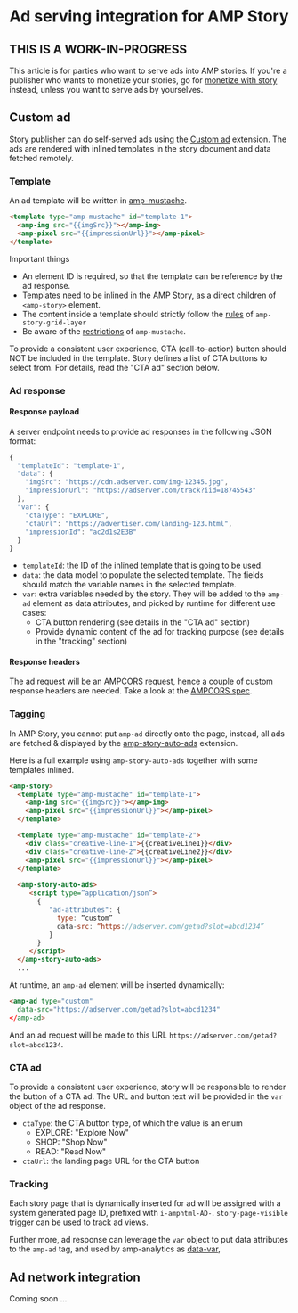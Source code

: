 # Ad serving integration for AMP Story

## THIS IS A WORK-IN-PROGRESS

This article is for parties who want to serve ads into AMP stories. If you're a
publisher who wants to monetize your stories, go for [monetize with story](./monetize-with-story.md) instead,
unless you want to serve ads by yourselves.

## Custom ad

Story publisher can do self-served ads using the [Custom ad](../../ads/custom.md) 
extension. The ads are rendered with inlined templates in the story document
and data fetched remotely.

### Template
An ad template will be written in [amp-mustache](../amp-mustache/amp-mustache.md).

```html
<template type="amp-mustache" id="template-1">
  <amp-img src="{{imgSrc}}"></amp-img>
  <amp-pixel src="{{impressionUrl}}"></amp-pixel>
</template>
```

Important things
- An element ID is required, so that the template can be reference by the ad response.
- Templates need to be inlined in the AMP Story, as a direct children of `<amp-story>` element.
- The content inside a template should strictly follow the [rules](https://github.com/ampproject/amphtml/blob/master/extensions/amp-story/validator-amp-story.protoascii) of `amp-story-grid-layer`
- Be aware of the [restrictions](../amp-mustache/amp-mustache.md#Restrictions) of `amp-mustache`.

To provide a consistent user experience, CTA (call-to-action) button should NOT
be included in the template. Story defines a list of CTA buttons to select from.
For details, read the "CTA ad" section below. 

### Ad response

#### Response payload
A server endpoint needs to provide ad responses in the following JSON format:

```js
{
  "templateId": "template-1",
  "data": {
    "imgSrc": "https://cdn.adserver.com/img-12345.jpg",
    "impressionUrl": "https://adserver.com/track?iid=18745543"
  },
  "var": {
    "ctaType": "EXPLORE",
    "ctaUrl": "https://advertiser.com/landing-123.html",
    "impressionId": "ac2d1s2E3B"
  }
}
```

- `templateId`: the ID of the inlined template that is going to be used.
- `data`: the data model to populate the selected template. The fields should match the variable names in the selected template.
- `var`: extra variables needed by the story. They will be added to the `amp-ad` element as data attributes, and picked by runtime for different use cases:
    - CTA button rendering (see details in the "CTA ad" section)
    - Provide dynamic content of the ad for tracking purpose (see details in the "tracking" section)

#### Response headers
The ad request will be an AMPCORS request, hence a couple of custom response headers are needed.
Take a look at the [AMPCORS spec](../spec/amp-cors-request.md).

### Tagging

In AMP Story, you cannot put `amp-ad` directly onto the page, instead, all ads
are fetched & displayed by the [amp-story-auto-ads](./amp-story-auto-ads.md)
extension.

Here is a full example using `amp-story-auto-ads` together with some templates inlined.

```html
<amp-story>
  <template type="amp-mustache" id="template-1">
    <amp-img src="{{imgSrc}}"></amp-img>
    <amp-pixel src="{{impressionUrl}}"></amp-pixel>
  </template>

  <template type="amp-mustache" id="template-2">
    <div class="creative-line-1">{{creativeLine1}}</div>
    <div class="creative-line-2">{{creativeLine2}}</div>
    <amp-pixel src="{{impressionUrl}}"></amp-pixel>
  </template>
  
  <amp-story-auto-ads>
     <script type=”application/json”>
       {
          "ad-attributes": {
            type: “custom”
            data-src: “https://adserver.com/getad?slot=abcd1234”
          }
       }
     </script>
  </amp-story-auto-ads>
  ...
```

At runtime, an `amp-ad` element will be inserted dynamically:

```html
<amp-ad type="custom"
  data-src="https://adserver.com/getad?slot=abcd1234"
</amp-ad>
```

And an ad request will be made to this URL `https://adserver.com/getad?slot=abcd1234`.

### CTA ad
To provide a consistent user experience, story will be responsible to render 
the button of a CTA ad. The URL and button text will be provided in the `var` 
object of the ad response.

- `ctaType`: the CTA button type, of which the value is an enum 
   - EXPLORE: "Explore Now"
   - SHOP: "Shop Now"
   - READ: "Read Now"
- `ctaUrl`: the landing page URL for the CTA button

### Tracking
Each story page that is dynamically inserted for ad will be assigned with a system
generated page ID, prefixed with `i-amphtml-AD-`. `story-page-visible` trigger 
can be used to track ad views.

Further more, ad response can leverage the `var` object to put data attributes 
to the `amp-ad` tag, and used by amp-analytics as [data-var](../amp-analytics/analytics-vars.md),

## Ad network integration
Coming soon ...
